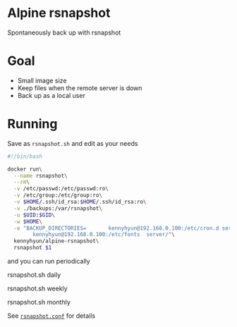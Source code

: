 # Alpine rsnapshot

Spontaneously back up with rsnapshot

# Goal

- Small image size
- Keep files when the remote server is down
- Back up as a local user

# Running

Save as `rsnapshot.sh` and edit as your needs

```sh
#!/bin/bash

docker run\
  --name rsnapshot\
  --rm\
  -v /etc/passwd:/etc/passwd:ro\
  -v /etc/group:/etc/group:ro\
  -v $HOME/.ssh/id_rsa:$HOME/.ssh/id_rsa:ro\
  -v ./backups:/var/rsnapshot\
  -u $UID:$GID\
  -w $HOME\
  -e "BACKUP_DIRECTORIES=       kennyhyun@192.168.0.100:/etc/cron.d server/
        kennyhyun@192.168.0.100:/etc/fonts  server/"\
  kennyhyun/alpine-rsnapshot\
  rsnapshot $1
```

and you can run periodically

rsnapshot.sh daily

rsnapshot.sh weekly

rsnapshot.sh monthly


See [`rsnapshot.conf`](https://github.com/kennyhyun/alpine-rsnapshot/blob/master/build/rsnapshot.conf) for details
